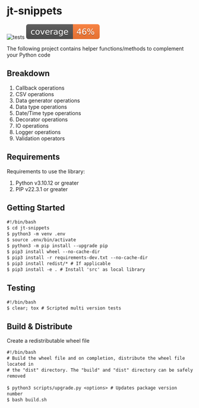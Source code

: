 # jt-snippets

<!-- ![build](https://github.com/jt-kl/jt-snippets/actions/workflows/build.yml/badge.svg) -->

![tests](https://github.com/jt-kl/jt-snippets/actions/workflows/hosted.yml/badge.svg)
![coverage](./tests/coverage.svg)

The following project contains helper functions/methods to complement your Python code

## Breakdown

1. Callback operations
2. CSV operations
3. Data generator operations
4. Data type operations
5. Date/Time type operations
6. Decorator operations
7. IO operations
8. Logger operations
9. Validation operators

## Requirements

Requirements to use the library:

1. Python v3.10.12 or greater
2. PIP v22.3.1 or greater

## Getting Started

```shell
#!/bin/bash
$ cd jt-snippets
$ python3 -m venv .env
$ source .env/bin/activate
$ python3 -m pip install --upgrade pip
$ pip3 install wheel --no-cache-dir
$ pip3 install -r requirements-dev.txt --no-cache-dir
$ pip3 install redist/* # If applicable
$ pip3 install -e . # Install 'src' as local library

```

## Testing

```shell
#!/bin/bash
$ clear; tox # Scripted multi version tests

```

## Build & Distribute

Create a redistributable wheel file

```shell
#!/bin/bash
# Build the wheel file and on completion, distribute the wheel file located in
# the "dist" directory. The "build" and "dist" directory can be safely removed

$ python3 scripts/upgrade.py <options> # Updates package version number
$ bash build.sh

```
